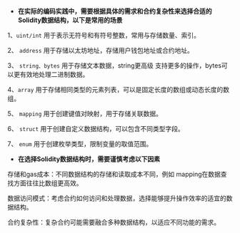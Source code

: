 - **在实际的编码实践中，需要根据具体的需求和合约复杂性来选择合适的Solidity数据结构，以下是常用的场景**

1、`uint/int` 用于表示无符号和有符号整数，常用与存储数量、索引。

2、 `address` 用于存储以太坊地址，存储用户钱包地址或合约地址。

3、 `string、bytes` 用于存储文本数据，string更高级 支持更多的操作，bytes可以更有效地处理二进制数据。

4、`array` 用于存储相同类型的元素列表，可以是固定长度的数组或动态长度的数组。

5、 `mapping` 用于创建键值对映射，用于存储关联数据。

6、 `struct` 用于创建自定义数据结构，可以包含不同类型字段。

7、 `enum` 用于创建枚举类型，限制变量的取值范围。

- **在选择Solidity数据结构时，需要谨慎考虑以下因素**

存储和gas成本：不同数据结构的存储和读取成本不同，例如 mapping在数据查找方面往往比数组更高效。

数据访问模式：考虑合约如何访问和处理数据，选择能够提升操作效率的适宜的数据结构。

合约复杂性：复杂合约可能需要融合多种数据结构，以适应不同功能的需求。

